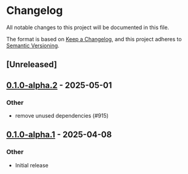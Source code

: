 # Changelog

All notable changes to this project will be documented in this file.

The format is based on [Keep a Changelog](https://keepachangelog.com/en/1.0.0/),
and this project adheres to [Semantic Versioning](https://semver.org/spec/v2.0.0.html).

## [Unreleased]

## [0.1.0-alpha.2](https://github.com/tangle-network/blueprint/compare/blueprint-client-core-v0.1.0-alpha.1...blueprint-client-core-v0.1.0-alpha.2) - 2025-05-01

### Other

- remove unused dependencies (#915)

## [0.1.0-alpha.1](https://github.com/tangle-network/blueprint/releases/tag/blueprint-client-core-v0.1.0-alpha.1) - 2025-04-08

### Other

- Initial release
